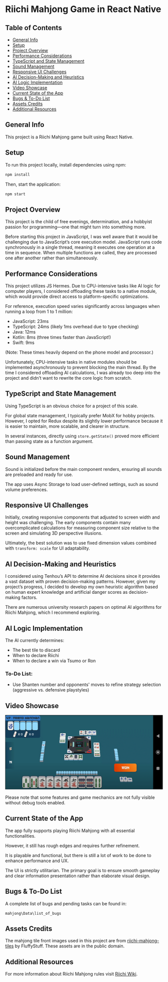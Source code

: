 # Riichi Mahjong Game in React Native

## Table of Contents

- [General Info](#general-info)
- [Setup](#setup)
- [Project Overview](#project-overview)
- [Performance Considerations](#performance-considerations)
- [TypeScript and State Management](#typescript-and-state-management)
- [Sound Management](#sound-management)
- [Responsive UI Challenges](#responsive-ui-challenges)
- [AI Decision-Making and Heuristics](#ai-decision-making-and-heuristics)
- [AI Logic Implementation](#ai-logic-implementation)
- [Video Showcase](#video-showcase)
- [Current State of the App](#current-state-of-the-app)
- [Bugs & To-Do List](#bugs--to-do-list)
- [Assets Credits](#assets--credits)
- [Additional Resources](#additional-resources)

## General Info

This project is a Riichi Mahjong game built using React Native.

## Setup

To run this project locally, install dependencies using npm:

```bash
npm install
```

Then, start the application:

```bash
npm start
```

## Project Overview

This project is the child of free evenings, determination, and a hobbyist passion for programming—one that might turn into something more.

Before starting this project in JavaScript, I was well aware that it would be challenging due to JavaScript’s core execution model. JavaScript runs code synchronously in a single thread, meaning it executes one operation at a time in sequence. When multiple functions are called, they are processed one after another rather than simultaneously.

## Performance Considerations

This project utilizes JS Hermes. Due to CPU-intensive tasks like AI logic for computer players, I considered offloading these tasks to a native module, which would provide direct access to platform-specific optimizations.

For reference, execution speed varies significantly across languages when running a loop from 1 to 1 million:

- JavaScript: 23ms
- TypeScript: 24ms (likely 1ms overhead due to type checking)
- Java: 12ms
- Kotlin: 8ms (three times faster than JavaScript!)
- Swift: 9ms

(Note: These times heavily depend on the phone model and processor.)

Unfortunately, CPU-intensive tasks in native modules should be implemented asynchronously to prevent blocking the main thread. By the time I considered offloading AI calculations, I was already too deep into the project and didn’t want to rewrite the core logic from scratch.

## TypeScript and State Management

Using TypeScript is an obvious choice for a project of this scale.

For global state management, I typically prefer MobX for hobby projects. However, I opted for Redux despite its slightly lower performance because it is easier to maintain, more scalable, and clearer in structure.

In several instances, directly using `store.getState()` proved more efficient than passing state as a function argument.

## Sound Management

Sound is initialized before the main component renders, ensuring all sounds are preloaded and ready for use.

The app uses Async Storage to load user-defined settings, such as sound volume preferences.

## Responsive UI Challenges

Initially, creating responsive components that adjusted to screen width and height was challenging. The early components contain many overcomplicated calculations for measuring component size relative to the screen and simulating 3D perspective illusions.

Ultimately, the best solution was to use fixed dimension values combined with `transform: scale` for UI adaptability.

## AI Decision-Making and Heuristics

I considered using Tenhou’s API to determine AI decisions since it provides a vast dataset with proven decision-making patterns. However, given my project’s progress, I decided to develop my own heuristic algorithm based on human expert knowledge and artificial danger scores as decision-making factors.

There are numerous university research papers on optimal AI algorithms for Riichi Mahjong, which I recommend exploring.

## AI Logic Implementation

The AI currently determines:

- The best tile to discard
- When to declare Riichi
- When to declare a win via Tsumo or Ron

### To-Do List:

- Use Shanten number and opponents' moves to refine strategy selection (aggressive vs. defensive playstyles)

## Video Showcase

[![Riichi Mahjong App Showcase](https://raw.githubusercontent.com/Schnippen/mahjong/main/Data/github_screenshot.png)](https://youtu.be/GWd0WMf2sn0 'Watch the Riichi Mahjong App in action')

Please note that some features and game mechanics are not fully visible without debug tools enabled.

## Current State of the App

The app fully supports playing Riichi Mahjong with all essential functionalities.

However, it still has rough edges and requires further refinement.

It is playable and functional, but there is still a lot of work to be done to enhance performance and UX.

The UI is strictly utilitarian. The primary goal is to ensure smooth gameplay and clear information presentation rather than elaborate visual design.

## Bugs & To-Do List

A complete list of bugs and pending tasks can be found in:

```
mahjong\Data\list_of_bugs
```

## Assets Credits

The mahjong tile front images used in this project are from [riichi-mahjong-tiles](https://github.com/FluffyStuff/riichi-mahjong-tiles) by FluffyStuff. These assets are in the public domain.

## Additional Resources

For more information about Riichi Mahjong rules visit [Riichi Wiki](https://riichi.wiki/Main_Page).

